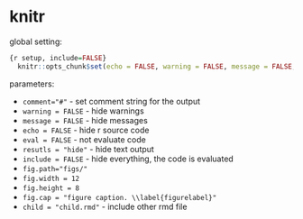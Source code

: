 # knitr

global setting:

```r
{r setup, include=FALSE}
  knitr::opts_chunk$set(echo = FALSE, warning = FALSE, message = FALSE, fig.showtext = TRUE)
```

parameters:

* `comment="#"` - set comment string for the output
* `warning = FALSE` - hide warnings
* `message = FALSE` - hide messages
* `echo = FALSE` - hide r source code
* `eval = FALSE` - not evaluate code
* `resutls = "hide"` - hide text output
* `include = FALSE` - hide everything, the code is evaluated
* `fig.path="figs/"`
* `fig.width = 12`
* `fig.height = 8`
* `fig.cap = "figure caption. \\label{figurelabel}"`
* `child = "child.rmd"` - include other rmd file
